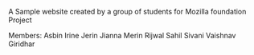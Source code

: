 A Sample website created by a group of students for Mozilla foundation Project

Members:
Asbin 
Irine
Jerin
Jianna
Merin 
Rijwal
Sahil
Sivani
Vaishnav
Giridhar
